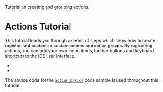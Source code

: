 <!-- Copyright 2000-2025 JetBrains s.r.o. and contributors. Use of this source code is governed by the Apache 2.0 license. -->

<link-summary>Tutorial on creating and grouping actions.</link-summary>

# Actions Tutorial

This tutorial leads you through a series of steps which show how to create, register, and customize custom actions and action groups.
By registering actions, you can add your own menu items, toolbar buttons and keyboard shortcuts to the IDE user interface.
* [](creating_actions_tutorial.md)
* [](grouping_actions_tutorial.md)

The source code for the [`action_basics`](%gh-sdk-samples-master%/action_basics) code sample is used throughout this tutorial.
